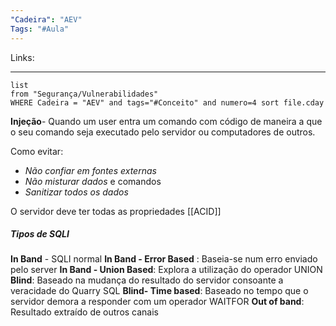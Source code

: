 ```yaml
---
"Cadeira": "AEV"
Tags: "#Aula"
---
```

Links:
___ 
```dataview 
list 
from "Segurança/Vulnerabilidades" 
WHERE Cadeira = "AEV" and tags="#Conceito" and numero=4 sort file.cday
```

**Injeção**- Quando um user entra um comando com código de maneira a que o seu comando seja executado pelo servidor ou computadores de outros.

Como evitar: 
- *Não confiar em fontes externas*
- *Não misturar dados* e comandos
- *Sanitizar todos os dados*

O servidor deve ter todas as propriedades [[ACID]]

##### Tipos de SQLI
**In Band** - SQLI normal
**In Band -  Error Based** : Baseia-se num erro  enviado pelo server
**In Band - Union Based**: Explora a utilização do operador UNION
**Blind**: Baseado na mudança do resultado do servidor consoante a veracidade do Quarry SQL
**Blind- Time based**: Baseado no tempo que o servidor  demora a responder com um operador  WAITFOR
**Out of band**: Resultado extraído de outros canais